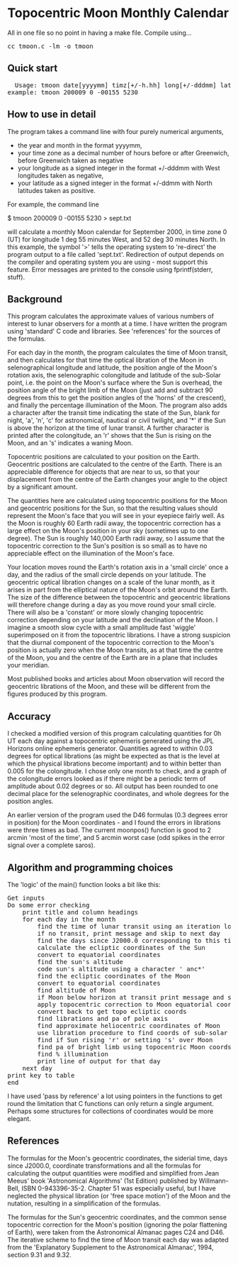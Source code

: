 # Topocentric Moon Monthly Calendar

All in one file so no point in having a make file. Compile using...
<pre>
cc tmoon.c -lm -o tmoon
</pre>
## Quick start

<pre>
  Usage: tmoon date[yyyymm] timz[+/-h.hh] long[+/-dddmm] lat[+/-ddmm]
example: tmoon 200009 0 -00155 5230
</pre>

## How to use in detail

The program takes a command line with four purely numerical
arguments,

- the year and month in the format yyyymm,
- your time zone as a decimal number of hours before or after
  Greenwich, before Greenwich taken as negative
- your longitude as a signed integer in the format +/-dddmm with
  West longitudes taken as negative,
- your latitude as a signed integer in the format +/-ddmm with
  North latitudes taken as positive.

For example, the command line

$ tmoon 200009 0 -00155 5230 > sept.txt

will calculate a monthly Moon calendar for September 2000, in
time zone 0 (UT) for longitude 1 deg 55 minutes West, and 52 deg
30 minutes North. In this example, the symbol '>' tells the
operating system to 're-direct' the program output to a file
called 'sept.txt'. Redirection of output depends on the compiler
and operating system you are using - most support this feature.
Error messages are printed to the console using fprintf(stderr,
stuff).

## Background

This program calculates the approximate values of various numbers
of interest to lunar observers for a month at a time. I have
written the program using 'standard' C code and libraries. See 
'references' for the sources of the formulas.

For each day in the month, the program calculates the time of
Moon transit, and then calculates for that time the optical
libration of the Moon in selenographical longitude and latitude,
the position angle of the Moon's rotation axis, the selenographic
colongitude and latitude of the sub-Solar point, i.e. the point
on the Moon's surface where the Sun is overhead, the position
angle of the bright limb of the Moon (just add and subtract 90
degrees from this to get the position angles of the 'horns' of
the crescent), and finally the percentage illumination of the
Moon. The program also adds a character after the transit time
indicating the state of the Sun, blank for night, 'a', 'n', 'c'
for astronomical, nautical or civil twilight, and '*' if the Sun
is above the horizon at the time of lunar transit. A further
character is printed after the colongitude, an 'r' shows that the
Sun is rising on the Moon, and an 's' indicates a waning Moon.

Topocentric positions are calculated to your position on the Earth.
Geocentric positions are calculated to the centre of the Earth. There
is an appreciable difference for objects that are near to us, so that
your displacement from the centre of the Earth changes your angle to
the object by a significant amount.

The quantities here are calculated using topocentric positions for the
Moon and geocentric positions for the Sun, so that the resulting
values should represent the Moon's face that you will see in your
eyepiece fairly well. As the Moon is roughly 60 Earth radii away,
the topocentric correction has a large effect on the Moon's
position in your sky (sometimes up to one degree). The Sun is
roughly 140,000 Earth radii away, so I assume that the
topocentric correction to the Sun's position is so small as to
have no appreciable effect on the illumination of the Moon's
face.

Your location moves round the Earth's rotation axis in a 'small
circle' once a day, and the radius of the small circle depends on
your latitude. The geocentric optical libration changes on a
scale of the lunar month, as it arises in part from the
elliptical nature of the Moon's orbit around the Earth. The size
of the difference between the topocentric and geocentric
librations will therefore change during a day as you move round
your small circle. There will also be a 'constant' or more slowly
changing topocentric correction depending on your latitude and
the declination of the Moon. I imagine a smooth slow cycle with a
small amplitude fast 'wiggle' superimposed on it from the
topocentric librations. I have a strong suspicion that the
diurnal component of the topocentric correction to the Moon's
position is actually zero when the Moon transits, as at that
time the centre of the Moon, you and the centre of the Earth are
in a plane that includes your meridian.

Most published books and articles about Moon observation will
record the geocentric librations of the Moon, and these will be
different from the figures produced by this program.

## Accuracy

I checked a modified version of this program calculating
quantities for 0h UT each day against a topocentric ephemeris
generated using the JPL Horizons online ephemeris generator.
Quantities agreed to within 0.03 degrees for optical librations
(as might be expected as that is the level at which the physical
librations become important) and to within better than 0.005 for
the colongitude. I chose only one month to check, and a graph of
the colongitude errors looked as if there might be a periodic
term of amplitude about 0.02 degrees or so. All output has been rounded
to one decimal place for the selenographic coordinates, and whole
degrees for the position angles.

An earlier version of the program used the D46 formulas (0.3
degrees error in position) for the Moon coordinates - and I found
the errors in librations were three times as bad. The current moonpos()
function is good to 2 arcmin 'most of the time', and 5 arcmin
worst case (odd spikes in the error signal over a complete
saros).

## Algorithm and programming choices

The 'logic' of the main() function looks a bit like this:

<pre>
Get inputs
Do some error checking
    print title and column headings
    for each day in the month
        find the time of lunar transit using an iteration loop
	    if no transit, print message and skip to next day
	    find the days since J2000.0 corresponding to this time
	    calculate the ecliptic coordinates of the Sun
	    convert to equatorial coordinates
	    find the sun's altitude
	    code sun's altitude using a character ' anc*'
	    find the ecliptic coordinates of the Moon
	    convert to equatorial coordinates
	    find altitude of Moon
	    if Moon below horizon at transit print message and skip to next day
        apply topocentric correction to Moon equatorial coords
	    convert back to get topo ecliptic coords
	    find librations and pa of pole axis
	    find approximate heliocentric coordinates of Moon
	    use libration procedure to find coords of sub-solar point
	    find if Sun rising 'r' or setting 's' over Moon
	    find pa of bright limb using topocentric Moon coords
	    find % illumination
	    print line of output for that day
    next day
print key to table
end
</pre>

I have used 'pass by reference' a lot using pointers in the
functions to get round the limitation that C functions can only
return a single argument. Perhaps some structures for collections
of coordinates would be more elegant.

## References

The formulas for the Moon's geocentric coordinates, the siderial
time, days since J2000.0, coordinate transformations and all the
formulas for calculating the output quantities were modified and
simplified from Jean Meeus' book 'Astronomical Algorithms' (1st
Edition) published by Willmann-Bell, ISBN 0-943396-35-2. Chapter
51 was especially useful, but I have neglected the physical
libration (or 'free space motion') of the Moon and the nutation,
resulting in a simplification of the formulas.

The formulas for the Sun's geocentric coordinates, and the common
sense topocentric correction for the Moon's position (ignoring
the polar flattening of Earth), were taken from the Astronomical
Almanac pages C24 and D46. The iterative scheme to find the time
of Moon transit each day was adapted from the 'Explanatory
Supplement to the Astronomical Almanac', 1994, section 9.31 and
9.32.
